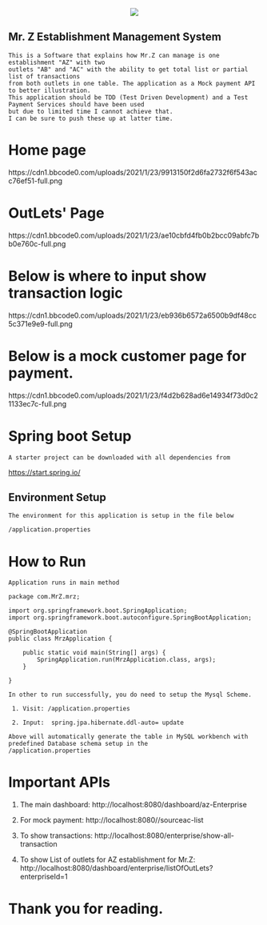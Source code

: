 <p align="center">
  <a href="https://cdn1.bbcode0.com/" target="blank"><img src="https://cdn1.bbcode0.com/uploads/2021/1/23/1fbb7da7f53bd0dcb75962160055f291-full.png"/></a>
</p>

## Mr. Z Establishment Management System
```$xslt
This is a Software that explains how Mr.Z can manage is one establishment "AZ" with two 
outlets "AB" and "AC" with the ability to get total list or partial list of transactions
from both outlets in one table. The application as a Mock payment API to better illustration.
This application should be TDD (Test Driven Development) and a Test Payment Services should have been used 
but due to limited time I cannot achieve that.
I can be sure to push these up at latter time. 

```

# Home page

<p>
https://cdn1.bbcode0.com/uploads/2021/1/23/9913150f2d6fa2732f6f543acc76ef51-full.png
</p>

# OutLets' Page
<p>
https://cdn1.bbcode0.com/uploads/2021/1/23/ae10cbfd4fb0b2bcc09abfc7bb0e760c-full.png
</p>

# Below is where to input show transaction logic
<p>
https://cdn1.bbcode0.com/uploads/2021/1/23/eb936b6572a6500b9df48cc5c371e9e9-full.png
</p>

# Below is a mock customer page for payment.
<p>
https://cdn1.bbcode0.com/uploads/2021/1/23/f4d2b628ad6e14934f73d0c21133ec7c-full.png
</p>


# Spring boot Setup
```$xslt
A starter project can be downloaded with all dependencies from
```
https://start.spring.io/


## Environment Setup
```$xslt
The environment for this application is setup in the file below

/application.properties 

```

# How to Run
```$xslt
Application runs in main method
```

```$xslt
package com.MrZ.mrz;

import org.springframework.boot.SpringApplication;
import org.springframework.boot.autoconfigure.SpringBootApplication;

@SpringBootApplication
public class MrzApplication {

	public static void main(String[] args) {
		SpringApplication.run(MrzApplication.class, args);
	}

}
```


```$xslt
In other to run successfully, you do need to setup the Mysql Scheme.

 1. Visit: /application.properties 
    
 2. Input:  spring.jpa.hibernate.ddl-auto= update
 
Above will automatically generate the table in MySQL workbench with predefined Database schema setup in the 
/application.properties

```

# Important APIs

1. The main dashboard: http://localhost:8080/dashboard/az-Enterprise

2. For mock payment:  http://localhost:8080//sourceac-list

3. To show transactions: http://localhost:8080/enterprise/show-all-transaction

4. To show List of outlets for AZ establishment for Mr.Z: http://localhost:8080/dashboard/enterprise/listOfOutLets?enterpriseId=1

# Thank you for reading.




